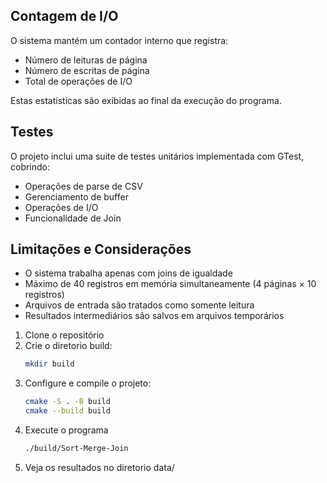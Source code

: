 
## Contagem de I/O
O sistema mantém um contador interno que registra:
- Número de leituras de página
- Número de escritas de página
- Total de operações de I/O

Estas estatísticas são exibidas ao final da execução do programa.

## Testes
O projeto inclui uma suite de testes unitários implementada com GTest, cobrindo:
- Operações de parse de CSV
- Gerenciamento de buffer
- Operações de I/O
- Funcionalidade de Join

## Limitações e Considerações
- O sistema trabalha apenas com joins de igualdade
- Máximo de 40 registros em memória simultaneamente (4 páginas × 10 registros)
- Arquivos de entrada são tratados como somente leitura
- Resultados intermediários são salvos em arquivos temporários
1. Clone o repositório
2. Crie o diretorio build:
   ```bash
   mkdir build
   ```
3. Configure e compile o projeto:
    ```bash
   cmake -S . -B build 
   cmake --build build
   ```
4. Execute o programa
   ```bash
   ./build/Sort-Merge-Join 
   ```
5. Veja os resultados no diretorio data/
   
